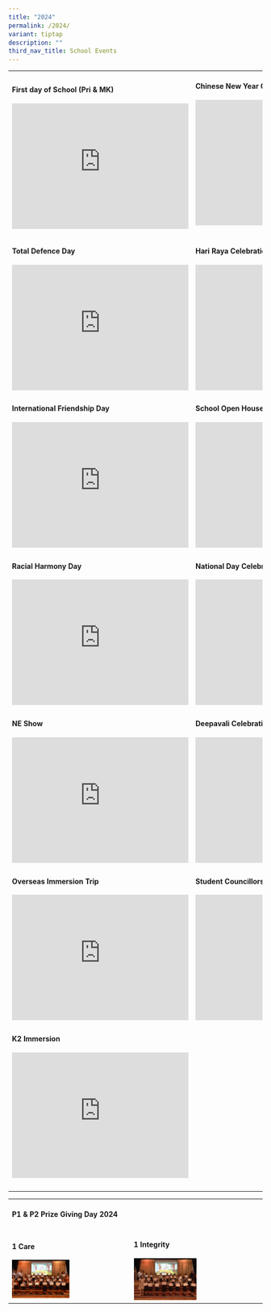 ```yaml
---
title: "2024"
permalink: /2024/
variant: tiptap
description: ""
third_nav_title: School Events
---
```

<table style="minWidth: 50px">
<colgroup>
<col>
<col>
</colgroup>
<tbody>
<tr>
<td rowspan="1" colspan="1">
<h4>First day of School (Pri &amp; MK)</h4>
<div class="iframe-wrapper">
<iframe height="249" width="350" allowfullscreen="true" frameborder="0" src="https://docs.google.com/presentation/d/e/2PACX-1vQdbzr6lIV2p8hqo4pR2IY897fczSQixtjvjtS2spjjGr9wribiP7Da5LRetE5788wOItz6mUdDo7Sq/pubembed?start=true&amp;loop=true&amp;delayms=3000"></iframe>
</div>
</td>
<td rowspan="1" colspan="1">
<h4>Chinese New Year Celebration</h4>
<div class="iframe-wrapper">
<iframe height="249" width="350" allowfullscreen="true" frameborder="0" src="https://docs.google.com/presentation/d/e/2PACX-1vQQSUSB6zETfkdjjWVzeK63AE6WTnxVcco1_zCcPm5jTZO7F9OtCwTzCbtcDJtaL51S0hSnUEq6Dnb0/pubembed?start=true&amp;loop=true&amp;delayms=3000"></iframe>
</div>
<p></p>
</td>
</tr>
<tr>
<td rowspan="1" colspan="1">
<h4>Total Defence Day</h4>
<div class="iframe-wrapper">
<iframe height="249" width="350" allowfullscreen="true" frameborder="0" src="https://docs.google.com/presentation/d/e/2PACX-1vSFvHg_i90tPJZcXwRmPSt5bKuT73qtL6gTLcHepn3LOZ8sp1rG-eykyjGMDu-aPbGULS_rpWTQIhTQ/pubembed?start=true&amp;loop=true&amp;delayms=3000"></iframe>
</div>
</td>
<td rowspan="1" colspan="1">
<h4>Hari Raya Celebration</h4>
<div class="iframe-wrapper">
<iframe height="249" width="350" allowfullscreen="true" frameborder="0" src="https://docs.google.com/presentation/d/e/2PACX-1vTrY9q-V18HGy4I3y--4CWVjq9tH7xhIWtHkiDUAw6WodNNZxPUUEzTcRQuBNFXBv4jzVmlm0EotysH/pubembed?start=true&amp;loop=true&amp;delayms=3000"></iframe>
</div>
</td>
</tr>
<tr>
<td rowspan="1" colspan="1">
<h4>International Friendship Day</h4>
<div class="iframe-wrapper">
<iframe height="249" width="350" allowfullscreen="true" frameborder="0" src="https://docs.google.com/presentation/d/e/2PACX-1vSjWMKw-2sRDA5-z8_rGxzh1CecQYhrC2hCH3gXRhcClEkH2tlOpKqOar25WHFu34O8o8P5tWTW9ODs/pubembed?start=true&amp;loop=true&amp;delayms=3000"></iframe>
</div>
</td>
<td rowspan="1" colspan="1">
<h4>School Open House</h4>
<div class="iframe-wrapper">
<iframe height="249" width="350" allowfullscreen="true" frameborder="0" src="https://docs.google.com/presentation/d/e/2PACX-1vQ1wl2C_LtBIDM8dVW5buSfaihWixiw5EJ3J3SjKzDwNgxhqgvJ_BbjcRx9o0XgKdK3MW9x5NZwvfFB/pubembed?start=true&amp;loop=true&amp;delayms=3000"></iframe>
</div>
</td>
</tr>
<tr>
<td rowspan="1" colspan="1">
<h4>Racial Harmony Day</h4>
<div class="iframe-wrapper">
<iframe height="249" width="350" allowfullscreen="true" frameborder="0" src="https://docs.google.com/presentation/d/e/2PACX-1vRnoNLb4MAtm9ovTnRc9x4bol5Nq0ZgoxJr8UQdRXksFtfKao1BWyutkkNJ2sx8gs8X1bBnqqI2fXk_/pubembed?start=true&amp;loop=true&amp;delayms=3000"></iframe>
</div>
</td>
<td rowspan="1" colspan="1">
<h4>National Day Celebration</h4>
<div class="iframe-wrapper">
<iframe height="249" width="350" allowfullscreen="true" frameborder="0" src="https://docs.google.com/presentation/d/e/2PACX-1vTVhIq0ww1U_7Hb6z3pXKJBFVxghXw9aPyahDM7qi2U3Ouaok5krX8dCyuIhePeMk84tGn-_J89mnbO/pubembed?start=true&amp;loop=true&amp;delayms=3000"></iframe>
</div>
</td>
</tr>
<tr>
<td rowspan="1" colspan="1">
<h4>NE Show</h4>
<div class="iframe-wrapper">
<iframe height="249" width="350" allowfullscreen="true" frameborder="0" src="https://docs.google.com/presentation/d/e/2PACX-1vRnoXbCW0nS4XeLEOjAcJDMoC2hia9y3nNsLLxEclwRY7IwSi2wrrYHHnd_gkN-8AvrdkILE399CFzE/pubembed?start=true&amp;loop=true&amp;delayms=3000"></iframe>
</div>
</td>
<td rowspan="1" colspan="1">
<h4>Deepavali Celebration</h4>
<div class="iframe-wrapper">
<iframe height="249" width="350" allowfullscreen="true" frameborder="0" src="https://docs.google.com/presentation/d/e/2PACX-1vQrnuWF85mNaJIbdLb4jy5qj-GLTDVIMh0AOyLEzq9y9cLwyOjJekoLaLmENBmAfjM10kS1i4ZzFCTu/pubembed?start=true&amp;loop=true&amp;delayms=3000"></iframe>
</div>
</td>
</tr>
<tr>
<td rowspan="1" colspan="1">
<h4>Overseas Immersion Trip</h4>
<div class="iframe-wrapper">
<iframe height="249" width="350" allowfullscreen="true" frameborder="0" src="https://docs.google.com/presentation/d/e/2PACX-1vSUu9ddek46c_iu8z6U1RDrqYIyqyjBoji52QVNgM2yZ2PVzUYY2PMlQEzwNSgDDtJFJjEtFgBazfc-/pubembed?start=true&amp;loop=true&amp;delayms=3000"></iframe>
</div>
</td>
<td rowspan="1" colspan="1">
<h4>Student Councillors Investiture</h4>
<div class="iframe-wrapper">
<iframe height="249" width="350" allowfullscreen="true" frameborder="0" src="https://docs.google.com/presentation/d/e/2PACX-1vQapeLsyngIqM1ffoXAhFww6t8yhP7lCBBv1PW925SrYWmfx5gbgg9vA3dA2tF-YKapdoVFYnX3NKbE/pubembed?start=true&amp;loop=true&amp;delayms=3000"></iframe>
</div>
</td>
</tr>
<tr>
<td rowspan="1" colspan="1">
<h4>K2 Immersion</h4>
<div class="iframe-wrapper">
<iframe height="249" width="350" allowfullscreen="true" frameborder="0" src="https://docs.google.com/presentation/d/e/2PACX-1vTylD8yWQIwxCtkOojbjZwQy2oe0R0ylc3-YgHZ92qnhuN3bPk5bS6GgKspF6t1JTRNYoCHFyF2bK5g/pubembed?start=true&amp;loop=true&amp;delayms=3000"></iframe>
</div>
</td>
<td rowspan="1" colspan="1">
<p></p>
</td>
</tr>
<tr>
<td rowspan="1" colspan="1">
<p></p>
</td>
<td rowspan="1" colspan="1">
<p></p>
<p></p>
</td>
</tr>
</tbody>
</table>
<table style="minWidth: 50px">
<colgroup>
<col>
<col>
</colgroup>
<tbody>
<tr>
<td rowspan="1" colspan="2">
<h4>P1 &amp; P2 Prize Giving Day 2024</h4>
</td>
</tr>
<tr>
<td rowspan="1" colspan="1">
<h4>1 Care</h4>
<p></p>
<div class="isomer-image-wrapper">
<img style="width: 50%;" height="auto" width="100%" alt="" src="/images/The Meridian Experience/2024 P1&amp;P2 prize giving/1_Care_min.jpg">
</div>
</td>
<td rowspan="1" colspan="1">
<h4>1 Integrity</h4>
<p></p>
<div class="isomer-image-wrapper">
<img style="width: 50%;" height="auto" width="100%" alt="" src="/images/The Meridian Experience/2024 P1&amp;P2 prize giving/1IN_min.jpg">
</div>
</td>
</tr>
</tbody>
</table>
<p></p>